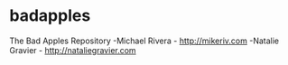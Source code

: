 badapples
=========

The Bad Apples Repository
-Michael Rivera - http://mikeriv.com
-Natalie Gravier - http://nataliegravier.com

